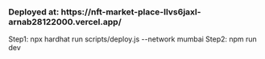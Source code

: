 <h3>Deployed at: https://nft-market-place-llvs6jaxl-arnab28122000.vercel.app/</h3>

Step1: npx hardhat run scripts/deploy.js --network mumbai
Step2: npm run dev

